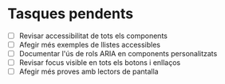 # Tasques pendents

- [ ] Revisar accessibilitat de tots els components
- [ ] Afegir més exemples de llistes accessibles
- [ ] Documentar l'ús de rols ARIA en components personalitzats
- [ ] Revisar focus visible en tots els botons i enllaços
- [ ] Afegir més proves amb lectors de pantalla
